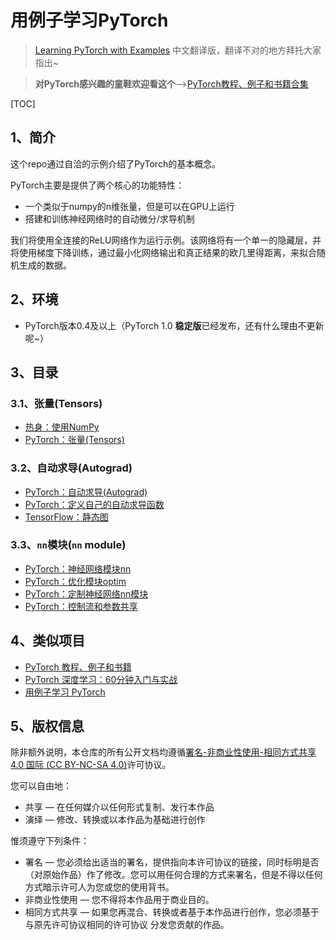 # 用例子学习PyTorch

> [Learning PyTorch with Examples](https://pytorch.org/tutorials/beginner/pytorch_with_examples.html) 中文翻译版，翻译不对的地方拜托大家指出~

>**对PyTorch感兴趣的童鞋欢迎看这个**-->[PyTorch教程、例子和书籍合集](https://github.com/bat67/pytorch-tutorials-examples-and-books)

[TOC]

## 1、简介
这个repo通过自洽的示例介绍了PyTorch的基本概念。

PyTorch主要是提供了两个核心的功能特性：

* 一个类似于numpy的n维张量，但是可以在GPU上运行
* 搭建和训练神经网络时的自动微分/求导机制

我们将使用全连接的ReLU网络作为运行示例。该网络将有一个单一的隐藏层，并将使用梯度下降训练，通过最小化网络输出和真正结果的欧几里得距离，来拟合随机生成的数据。

## 2、环境

* PyTorch版本0.4及以上（PyTorch 1.0 **稳定版**已经发布，还有什么理由不更新呢~）

## 3、目录

### 3.1、张量(Tensors)

* [热身：使用NumPy](./热身%EF%BC%9A使用NumPy)
* [PyTorch：张量(Tensors)](./PyTorch%EF%BC%9A张量(Tensors))

### 3.2、自动求导(Autograd)

* [PyTorch：自动求导(Autograd)](./PyTorch%EF%BC%9A自动求导(Autograd))
* [PyTorch：定义自己的自动求导函数](./PyTorch%EF%BC%9A定义自己的自动求导函数)
* [TensorFlow：静态图](./TensorFlow%EF%BC%9A静态图)

### 3.3、`nn`模块(`nn` module)

* [PyTorch：神经网络模块nn](./PyTorch%EF%BC%9A定制神经网络nn模块)
* [PyTorch：优化模块optim](./PyTorch%EF%BC%9A优化模块optim)
* [PyTorch：定制神经网络nn模块](./PyTorch%EF%BC%9A定制神经网络nn模块)
* [PyTorch：控制流和参数共享](./PyTorch%EF%BC%9A控制流和参数共享)


## 4、类似项目

* [PyTorch 教程、例子和书籍](https://github.com/bat67/pytorch-tutorials-examples-and-books)
* [PyTorch 深度学习：60分钟入门与实战](https://github.com/bat67/Deep-Learning-with-PyTorch-A-60-Minute-Blitz-cn)
* [用例子学习 PyTorch](https://github.com/bat67/pytorch-examples-cn)


## 5、版权信息

除非额外说明，本仓库的所有公开文档均遵循[署名-非商业性使用-相同方式共享 4.0 国际 (CC BY-NC-SA 4.0)](https://creativecommons.org/licenses/by-nc-sa/4.0/deed.zh)许可协议。

您可以自由地：

* 共享 — 在任何媒介以任何形式复制、发行本作品
* 演绎 — 修改、转换或以本作品为基础进行创作

惟须遵守下列条件：

* 署名 — 您必须给出适当的署名，提供指向本许可协议的链接，同时标明是否（对原始作品）作了修改。您可以用任何合理的方式来署名，但是不得以任何方式暗示许可人为您或您的使用背书。
* 非商业性使用 — 您不得将本作品用于商业目的。
* 相同方式共享 — 如果您再混合、转换或者基于本作品进行创作，您必须基于与原先许可协议相同的许可协议 分发您贡献的作品。